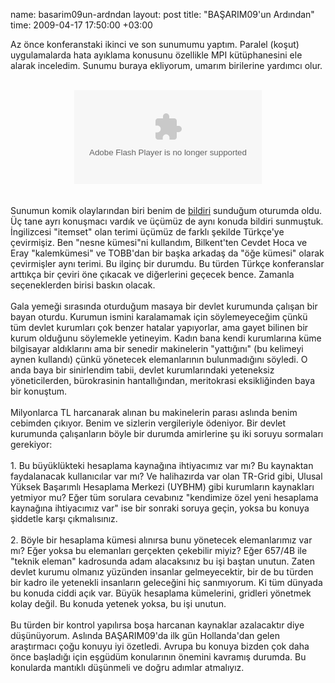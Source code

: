 name: basarim09un-ardndan
layout: post
title: "BAŞARIM09'un Ardından"
time: 2009-04-17 17:50:00 +03:00

Az önce konferanstaki ikinci ve son sunumumu yaptım. Paralel (koşut) uygulamalarda hata ayıklama konusunu özellikle MPI kütüphanesini ele alarak inceledim. Sunumu buraya ekliyorum, umarım birilerine yardımcı olur.<br /><br /><div style="width: 425px; text-align: center; margin: auto" id="__ss_1276389"><object style="margin: 0px;"><param name="movie" value="http://static.slidesharecdn.com/swf/ssplayer2.swf?doc=hata-ayiklama-090411181600-phpapp02&amp;stripped_title=hata-ayiklama"><param name="allowFullScreen" value="true"><param name="allowScriptAccess" value="always"><embed src="http://static.slidesharecdn.com/swf/ssplayer2.swf?doc=hata-ayiklama-090411181600-phpapp02&amp;stripped_title=hata-ayiklama" type="application/x-shockwave-flash" allowscriptaccess="always" allowfullscreen="true"></embed></object></div><br /><br />Sunumun komik olaylarından biri benim de <a href="http://www.scribd.com/doc/14339661/Paralel-CLOSET-ile-Sk-Nesne-Kumeleri-Madencilii">bildiri</a> sunduğum oturumda oldu. Üç tane ayrı konuşmacı vardık ve üçümüz de aynı konuda bildiri sunmuştuk. İngilizcesi "itemset" olan terimi üçümüz de farklı şekilde Türkçe'ye çevirmişiz. Ben "nesne kümesi"ni kullandım, Bilkent'ten Cevdet Hoca ve Eray "kalemkümesi" ve TOBB'dan bir başka arkadaş da "öğe kümesi" olarak çevirmişler aynı terimi. Bu ilginç bir durumdu. Bu türden Türkçe konferanslar arttıkça bir çeviri öne çıkacak ve diğerlerini geçecek bence. Zamanla seçeneklerden birisi baskın olacak.<br /><br />Gala yemeği sırasında oturduğum masaya bir devlet kurumunda çalışan bir bayan oturdu. Kurumun ismini karalamamak için söylemeyeceğim çünkü tüm devlet kurumları çok benzer hatalar yapıyorlar, ama gayet bilinen bir kurum olduğunu söylemekle yetineyim. Kadın bana kendi kurumlarına küme bilgisayar aldıklarını ama bir senedir makinelerin "yattığını" (bu kelimeyi aynen kullandı) çünkü yönetecek elemanlarının bulunmadığını söyledi. O anda baya bir sinirlendim tabii, devlet kurumlarındaki yeteneksiz yöneticilerden, bürokrasinin hantallığından, meritokrasi eksikliğinden baya bir konuştum. <br /><br />Milyonlarca TL harcanarak alınan bu makinelerin parası aslında benim cebimden çıkıyor. Benim ve sizlerin vergileriyle ödeniyor. Bir devlet kurumunda çalışanların böyle bir durumda amirlerine şu iki soruyu sormaları gerekiyor:<br /><br />1. Bu büyüklükteki hesaplama kaynağına ihtiyacımız var mı? Bu kaynaktan faydalanacak kullanıcılar var mı? Ve halihazırda var olan TR-Grid gibi, Ulusal Yüksek Başarımlı Hesaplama Merkezi (UYBHM) gibi kurumların kaynakları yetmiyor mu? Eğer tüm sorulara cevabınız "kendimize özel yeni hesaplama kaynağına ihtiyacımız var" ise bir sonraki soruya geçin, yoksa bu konuya şiddetle karşı çıkmalısınız.<br /><br />2. Böyle bir hesaplama kümesi alınırsa bunu yönetecek elemanlarımız var mı? Eğer yoksa bu elemanları gerçekten çekebilir miyiz? Eğer 657/4B ile "teknik eleman" kadrosunda adam alacaksınız bu işi baştan unutun. Zaten devlet kurumu olmanız yüzünden insanlar gelmeyecektir, bir de bu türden bir kadro ile yetenekli insanların geleceğini hiç sanmıyorum. Ki tüm dünyada bu konuda ciddi açık var. Büyük hesaplama kümelerini, gridleri yönetmek kolay değil. Bu konuda yetenek yoksa, bu işi unutun.<br /><br />Bu türden bir kontrol yapılırsa boşa harcanan kaynaklar azalacaktır diye düşünüyorum. Aslında BAŞARIM09'da ilk gün Hollanda'dan gelen araştırmacı çoğu konuyu iyi özetledi. Avrupa bu konuya bizden çok daha önce başladığı için eşgüdüm konularının önemini kavramış durumda. Bu konularda mantıklı düşünmeli ve doğru adımlar atmalıyız.
